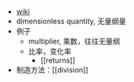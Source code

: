 - [wiki](https://en.wikipedia.org/wiki/Dimensionless_quantity)
- dimensionless quantity, 无量纲量
- 例子
  - multiplier, 乘数，往往无量纲
  - 比率，变化率
    - [[returns]]
- 制造方法：[[division]]